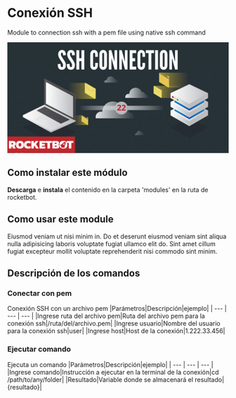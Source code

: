 
# Conexión SSH
  
Module to connection ssh with a pem file using native ssh command  
  
![banner](https://raw.githubusercontent.com/rocketbot-cl/ssh_connection/master/docs/imgs/Banner_ssh_connection.png)
## Como instalar este módulo
  
__Descarga__ e __instala__ el contenido en la carpeta 'modules' en la ruta de rocketbot.
## Como usar este module
  
Eiusmod veniam ut nisi minim in. Do et deserunt eiusmod veniam sint aliqua nulla adipisicing laboris voluptate fugiat 
ullamco elit do. Sint amet cillum fugiat excepteur mollit voluptate reprehenderit nisi commodo sint minim.
## Descripción de los comandos

### Conectar con pem
  
Conexión SSH con un archivo pem
|Parámetros|Descripción|ejemplo|
| --- | --- | --- |
|Ingrese ruta del archivo pem|Ruta del archivo pem para la conexión ssh|/ruta/del/archivo.pem|
|Ingrese usuario|Nombre del usuario para la conexión ssh|user|
|Ingrese host|Host de la conexión|1.222.33.456|

### Ejecutar comando
  
Ejecuta un comando
|Parámetros|Descripción|ejemplo|
| --- | --- | --- |
|Ingrese comando|Instrucción a ejecutar en la terminal de la conexión|cd /path/to/any/folder|
|Resultado|Variable donde se almacenará el resultado|{resultado}|

